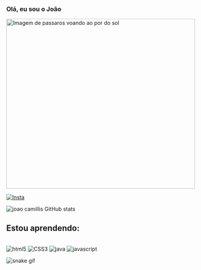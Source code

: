 ### Olá, eu sou o João
<img src="https://phoneky.co.uk/thumbs/screensavers/down/nature/birdsunset_i1s18vsi.gif" alt="Imagem de passaros voando ao por do sol" width="500" height="450">

[![Insta](https://img.shields.io/badge/Instagram-E4405F?style=for-the-badge&logo=instagram&logoColor=white)](https://instagram.com/joao.camillis/)

![joao camillis GitHub stats](https://github-readme-stats.vercel.app/api?username=joaocamillis&show_icons=true&theme=gruvbox)   

## Estou aprendendo:

<div style="display: inline_block"> </br> <img aling="center" alt="html5" src="https://img.shields.io/badge/HTML5-E34F26?style=for-the-badge&logo=html5&logoColor=white"/>
<img aling="center" alt="CSS3" src="https://img.shields.io/badge/CSS3-1572B6?style=for-the-badge&logo=css3&logoColor=white"/>
<img aling="center" alt="java" src="https://img.shields.io/badge/Java-ED8B00?style=for-the-badge&logo=openjdk&logoColor=white"/>
<img aling="center" alt="javascript" src="https://img.shields.io/badge/JavaScript-F7DF1E?style=for-the-badge&logo=javascript&logoColor=black"/></div>

![snake gif](https://github.com/joaocamillis/joaocamillis/blob/output/github-contribution-grid-snake.svg)
